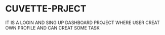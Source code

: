 # CUVETTE-PRJECT
IT IS A LOGIN AND SING UP DASHBOARD PROJECT WHERE USER CREAT OWN PROFILE AND CAN CREAT SOME TASK
